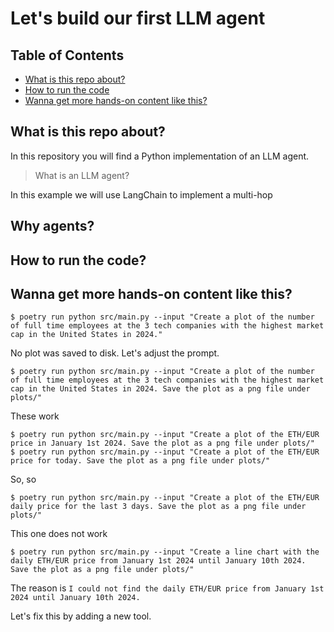 # Let's build our first LLM agent


## Table of Contents
- [What is this repo about?](#)
- [How to run the code](#features)
- [Wanna get more hands-on content like this?](#)

## What is this repo about?
In this repository you will find a Python implementation of an LLM agent.

> What is an LLM agent?

In this example we will use LangChain to implement a multi-hop


## Why agents?



## How to run the code?

## Wanna get more hands-on content like this?



```
$ poetry run python src/main.py --input "Create a plot of the number of full time employees at the 3 tech companies with the highest market cap in the United States in 2024."
```

No plot was saved to disk. Let's adjust the prompt.

```
$ poetry run python src/main.py --input "Create a plot of the number of full time employees at the 3 tech companies with the highest market cap in the United States in 2024. Save the plot as a png file under plots/"
```

These work
```
$ poetry run python src/main.py --input "Create a plot of the ETH/EUR price in January 1st 2024. Save the plot as a png file under plots/"
$ poetry run python src/main.py --input "Create a plot of the ETH/EUR price for today. Save the plot as a png file under plots/"
```

So, so
```
$ poetry run python src/main.py --input "Create a plot of the ETH/EUR daily price for the last 3 days. Save the plot as a png file under plots/"
```

This one does not work
```
$ poetry run python src/main.py --input "Create a line chart with the daily ETH/EUR price from January 1st 2024 until January 10th 2024. Save the plot as a png file under plots/"
```

The reason is `I could not find the daily ETH/EUR price from January 1st 2024 until January 10th 2024.`

Let's fix this by adding a new tool.
